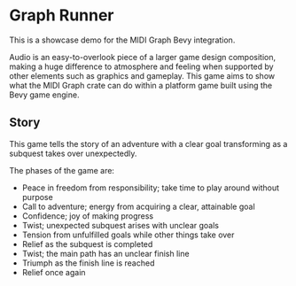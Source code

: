 
# Graph Runner

This is a showcase demo for the MIDI Graph Bevy integration.

Audio is an easy-to-overlook piece of a larger game design composition, making a huge
difference to atmosphere and feeling when supported by other elements such as graphics
and gameplay. This game aims to show what the MIDI Graph crate can do within a platform
game built using the Bevy game engine.

## Story

This game tells the story of an adventure with a clear goal transforming as a subquest
takes over unexpectedly.

The phases of the game are:
- Peace in freedom from responsibility; take time to play around without purpose
- Call to adventure; energy from acquiring a clear, attainable goal
- Confidence; joy of making progress
- Twist; unexpected subquest arises with unclear goals
- Tension from unfulfilled goals while other things take over
- Relief as the subquest is completed
- Twist; the main path has an unclear finish line
- Triumph as the finish line is reached
- Relief once again

